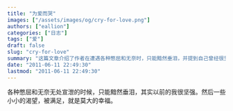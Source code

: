 ```yaml
---
title: "为爱而哭"
images: ["/assets/images/og/cry-for-love.png"]
authors: ["eallion"]
categories: ["日志"]
tags: ["爱"]
draft: false
slug: "cry-for-love"
summary: "这篇文章介绍了作者在遭遇各种憋屈和无奈时，只能黯然垂泪，并提到自己曾经很坚强。同时，作者也描述了满足小小渴望带来的莫大幸福。"
date: "2011-06-11 22:49:30"
lastmod: "2011-06-11 22:49:30"
---
```


各种憋屈和无奈无处宣泄的时候，只能黯然垂泪，其实以前的我很坚强。然后一些小小的渴望，被满足，就是莫大的幸福。
